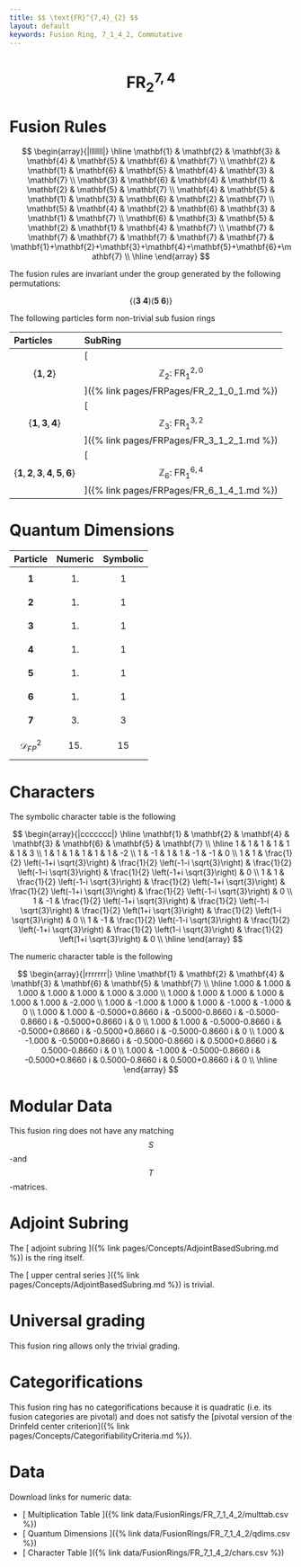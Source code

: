 ```yaml
---
title: $$ \text{FR}^{7,4}_{2} $$
layout: default
keywords: Fusion Ring, 7_1_4_2, Commutative
---
```

# $$ \text{FR}^{7,4}_{2} $$


# Fusion Rules

$$
\begin{array}{|lllllll|}
\hline
 \mathbf{1} & \mathbf{2} & \mathbf{3} & \mathbf{4} & \mathbf{5} & \mathbf{6} & \mathbf{7} \\
 \mathbf{2} & \mathbf{1} & \mathbf{6} & \mathbf{5} & \mathbf{4} & \mathbf{3} & \mathbf{7} \\
 \mathbf{3} & \mathbf{6} & \mathbf{4} & \mathbf{1} & \mathbf{2} & \mathbf{5} & \mathbf{7} \\
 \mathbf{4} & \mathbf{5} & \mathbf{1} & \mathbf{3} & \mathbf{6} & \mathbf{2} & \mathbf{7} \\
 \mathbf{5} & \mathbf{4} & \mathbf{2} & \mathbf{6} & \mathbf{3} & \mathbf{1} & \mathbf{7} \\
 \mathbf{6} & \mathbf{3} & \mathbf{5} & \mathbf{2} & \mathbf{1} & \mathbf{4} & \mathbf{7} \\
 \mathbf{7} & \mathbf{7} & \mathbf{7} & \mathbf{7} & \mathbf{7} & \mathbf{7} & \mathbf{1}+\mathbf{2}+\mathbf{3}+\mathbf{4}+\mathbf{5}+\mathbf{6}+\mathbf{7} \\
\hline
\end{array}
$$


The fusion rules are invariant under the group generated by the following permutations:

$$ \{(\mathbf{3} \  \mathbf{4}) (\mathbf{5} \  \mathbf{6})\} $$


The following particles form non-trivial sub fusion rings

| Particles | SubRing |
| :------ | :------ |
| $$ \{\mathbf{1},\mathbf{2}\} $$ | [ $$ \mathbb{Z}_2:\ \text{FR}^{2,0}_{1} $$ ]({% link pages/FRPages/FR_2_1_0_1.md %}) |
| $$ \{\mathbf{1},\mathbf{3},\mathbf{4}\} $$ | [ $$ \mathbb{Z}_3:\ \text{FR}^{3,2}_{1} $$ ]({% link pages/FRPages/FR_3_1_2_1.md %}) |
| $$ \{\mathbf{1},\mathbf{2},\mathbf{3},\mathbf{4},\mathbf{5},\mathbf{6}\} $$ | [ $$ \mathbb{Z}_6:\ \text{FR}^{6,4}_{1} $$ ]({% link pages/FRPages/FR_6_1_4_1.md %}) |

# Quantum Dimensions

| Particle | Numeric | Symbolic |
| :------ | :------ | :------ |
| $$ \mathbf{1} $$ | $$ 1. $$ | $$ 1 $$ |
| $$ \mathbf{2} $$ | $$ 1. $$ | $$ 1 $$ |
| $$ \mathbf{3} $$ | $$ 1. $$ | $$ 1 $$ |
| $$ \mathbf{4} $$ | $$ 1. $$ | $$ 1 $$ |
| $$ \mathbf{5} $$ | $$ 1. $$ | $$ 1 $$ |
| $$ \mathbf{6} $$ | $$ 1. $$ | $$ 1 $$ |
| $$ \mathbf{7} $$ | $$ 3. $$ | $$ 3 $$ |
| $$ \mathcal{D}_{FP}^2 $$ | $$ 15. $$ | $$ 15 $$ |

# Characters

The symbolic character table is the following

$$
\begin{array}{|ccccccc|}
\hline
 \mathbf{1} & \mathbf{2} & \mathbf{4} & \mathbf{3} & \mathbf{6} & \mathbf{5} & \mathbf{7} \\
\hline
 1 & 1 & 1 & 1 & 1 & 1 & 3 \\
 1 & 1 & 1 & 1 & 1 & 1 & -2 \\
 1 & -1 & 1 & 1 & -1 & -1 & 0 \\
 1 & 1 & \frac{1}{2} \left(-1+i \sqrt{3}\right) & \frac{1}{2} \left(-1-i \sqrt{3}\right) & \frac{1}{2} \left(-1-i \sqrt{3}\right) & \frac{1}{2} \left(-1+i \sqrt{3}\right) & 0 \\
 1 & 1 & \frac{1}{2} \left(-1-i \sqrt{3}\right) & \frac{1}{2} \left(-1+i \sqrt{3}\right) & \frac{1}{2} \left(-1+i \sqrt{3}\right) & \frac{1}{2} \left(-1-i \sqrt{3}\right) & 0 \\
 1 & -1 & \frac{1}{2} \left(-1+i \sqrt{3}\right) & \frac{1}{2} \left(-1-i \sqrt{3}\right) & \frac{1}{2} \left(1+i \sqrt{3}\right) & \frac{1}{2} \left(1-i \sqrt{3}\right) & 0 \\
 1 & -1 & \frac{1}{2} \left(-1-i \sqrt{3}\right) & \frac{1}{2} \left(-1+i \sqrt{3}\right) & \frac{1}{2} \left(1-i \sqrt{3}\right) & \frac{1}{2} \left(1+i \sqrt{3}\right) & 0 \\
\hline
\end{array}
$$

The numeric character table is the following

$$
\begin{array}{|rrrrrrr|}
\hline
 \mathbf{1} & \mathbf{2} & \mathbf{4} & \mathbf{3} & \mathbf{6} & \mathbf{5} & \mathbf{7} \\
\hline
 1.000 & 1.000 & 1.000 & 1.000 & 1.000 & 1.000 & 3.000 \\
 1.000 & 1.000 & 1.000 & 1.000 & 1.000 & 1.000 & -2.000 \\
 1.000 & -1.000 & 1.000 & 1.000 & -1.000 & -1.000 & 0 \\
 1.000 & 1.000 & -0.5000+0.8660 i & -0.5000-0.8660 i & -0.5000-0.8660 i & -0.5000+0.8660 i & 0 \\
 1.000 & 1.000 & -0.5000-0.8660 i & -0.5000+0.8660 i & -0.5000+0.8660 i & -0.5000-0.8660 i & 0 \\
 1.000 & -1.000 & -0.5000+0.8660 i & -0.5000-0.8660 i & 0.5000+0.8660 i & 0.5000-0.8660 i & 0 \\
 1.000 & -1.000 & -0.5000-0.8660 i & -0.5000+0.8660 i & 0.5000-0.8660 i & 0.5000+0.8660 i & 0 \\
\hline
\end{array}
$$

# Modular Data

This fusion ring does not have any matching $$ S $$-and $$ T $$-matrices.

# Adjoint Subring

The [ adjoint subring ]({% link pages/Concepts/AdjointBasedSubring.md %}) is the ring itself.

The [ upper central series ]({% link pages/Concepts/AdjointBasedSubring.md %}) is trivial.

# Universal grading

This fusion ring allows only the trivial grading.

# Categorifications

This fusion ring has no  categorifications because it is quadratic (i.e. its fusion categories are pivotal) and does not satisfy the [pivotal version of the Drinfeld center criterion]({% link pages/Concepts/CategorifiabilityCriteria.md %}).

# Data

Download links for numeric data:

* [ Multiplication Table ]({% link data/FusionRings/FR_7_1_4_2/multtab.csv %})
* [ Quantum Dimensions ]({% link data/FusionRings/FR_7_1_4_2/qdims.csv %})
* [ Character Table ]({% link data/FusionRings/FR_7_1_4_2/chars.csv %})
